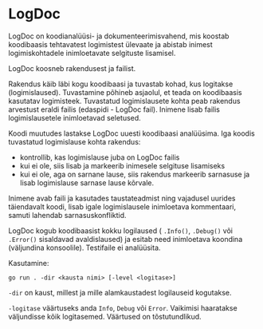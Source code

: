 # LogDoc

LogDoc on koodianalüüsi- ja dokumenteerimisvahend, mis koostab koodibaasis tehtavatest logimistest ülevaate ja abistab inimest logimiskohtadele inimloetavate selgituste lisamisel. 

LogDoc koosneb rakendusest ja failist.

Rakendus käib läbi kogu koodibaasi ja tuvastab kohad, kus
logitakse (logimislaused). Tuvastamine põhineb asjaolul, et teada on
koodibaasis kasutatav logimisteek.
Tuvastatud logimislausete kohta peab rakendus arvestust eraldi failis
(edaspidi - LogDoc fail).
Inimene lisab failis logimislausetele inimloetavad seletused.

Koodi muutudes lastakse LogDoc uuesti koodibaasi analüüsima.
Iga koodis tuvastatud logimislause kohta rakendus:
- kontrollib, kas logimislause juba on LogDoc failis
- kui ei ole, siis lisab ja markeerib inimesele selgituse lisamiseks
- kui ei ole, aga on sarnane lause, siis rakendus markeerib sarnasuse
ja lisab logimislause sarnase lause kõrvale.

Inimene avab faili ja kasutades taustateadmist ning vajadusel
uurides täiendavalt koodi, lisab igale logimislausele inimloetava
kommentaari, samuti lahendab sarnasuskonfliktid.

LogDoc kogub koodibaasist kokku logilaused ( `.Info()`, `.Debug()` või `.Error()` sisaldavad avaldislaused) ja esitab need inimloetava koondina (väljundina konsoolile). Testifaile ei analüüsita.

Kasutamine:

````
go run . -dir <kausta nimi> [-level <logitase>]
````

`-dir` on kaust, millest ja mille alamkaustadest logilauseid kogutakse.

`-logitase` väärtuseks anda `Info`, `Debug` või `Error`. Vaikimisi haaratakse
väljundisse kõik logitasemed. Väärtused on tõstutundlikud.